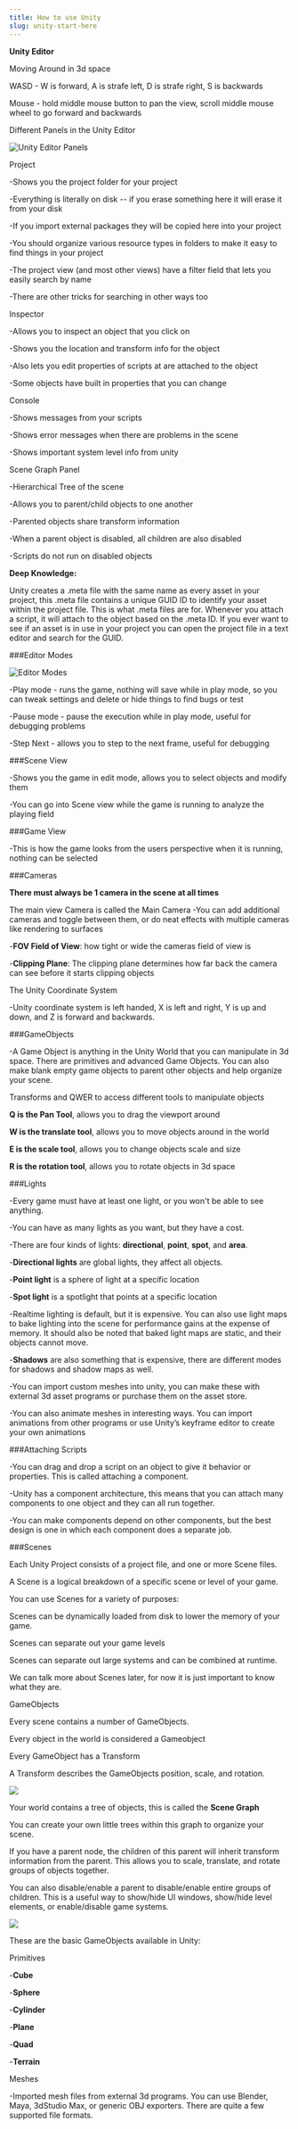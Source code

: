 ```yaml
---
title: How to use Unity
slug: unity-start-here
---
```


**Unity Editor**

Moving Around in 3d space

WASD - W is forward, A is strafe left, D is strafe right, S is backwards

Mouse - hold middle mouse button to pan the view, scroll middle mouse
wheel to go forward and backwards

Different Panels in the Unity Editor

![Unity Editor Panels](./media/image12.png)

Project

-Shows you the project folder for your project

-Everything is literally on disk -- if you erase something here it will
erase it from your disk

-If you import external packages they will be copied here into your
project

-You should organize various resource types in folders to make it easy
to find things in your project

-The project view (and most other views) have a filter field that lets
you easily search by name

-There are other tricks for searching in other ways too

Inspector

-Allows you to inspect an object that you click on

-Shows you the location and transform info for the object

-Also lets you edit properties of scripts at are attached to the object

-Some objects have built in properties that you can change

Console

-Shows messages from your scripts

-Shows error messages when there are problems in the scene

-Shows important system level info from unity

Scene Graph Panel

-Hierarchical Tree of the scene

-Allows you to parent/child objects to one another

-Parented objects share transform information

-When a parent object is disabled, all children are also disabled

-Scripts do not run on disabled objects

**Deep Knowledge:**

Unity creates a .meta file with the same name as every asset in your
project, this .meta file contains a unique GUID ID to identify your
asset within the project file. This is what .meta files are for.
Whenever you attach a script, it will attach to the object based on the
.meta ID. If you ever want to see if an asset is in use in your project
you can open the project file in a text editor and search for the GUID.

###Editor Modes

![Editor Modes](./media/image30.png)

-Play mode - runs the game, nothing will save while in play mode, so you
can tweak settings and delete or hide things to find bugs or test

-Pause mode - pause the execution while in play mode, useful for
debugging problems

-Step Next - allows you to step to the next frame, useful for debugging

###Scene View

-Shows you the game in edit mode, allows you to select objects and
modify them

-You can go into Scene view while the game is running to analyze the
playing field

###Game View

-This is how the game looks from the users perspective when it is
running, nothing can be selected

###Cameras

**There must always be 1 camera in the scene at all times**

The main view Camera is called the Main Camera
-You can add additional cameras and toggle between them, or do neat effects with multiple cameras like rendering to surfaces

-**FOV Field of View**: how tight or wide the cameras field of view is

-**Clipping Plane**: The clipping plane determines how far back the camera can see before it starts clipping objects

The Unity Coordinate System

-Unity coordinate system is left handed, X is left and right, Y is up and down, and Z is forward and backwards.

###GameObjects

-A Game Object is anything in the Unity World that you can manipulate in 3d space.  There are primitives and advanced Game Objects. You can also make blank empty game objects to parent other objects and help organize your scene.

Transforms and QWER to access different tools to manipulate objects

**Q is the Pan Tool**, allows you to drag the viewport around

**W is the translate tool**, allows you to move objects around in the world

**E is the scale tool**, allows you to change objects scale and size

**R is the rotation tool**, allows you to rotate objects in 3d space

###Lights

-Every game must have at least one light, or you won't be able to see anything.

-You can have as many lights as you want, but they have a cost.

-There are four kinds of lights: **directional**, **point**, **spot**, and **area**.

-**Directional lights** are global lights, they affect all objects.

-**Point light** is a sphere of light at a specific location

-**Spot light** is a spotlight that points at a specific location

-Realtime lighting is default, but it is expensive. You can also use light maps to bake lighting into the scene for performance gains at the expense of memory.  It should also be noted that baked light maps are static, and their objects cannot move.

-**Shadows** are also something that is expensive, there are different modes
for shadows and shadow maps as well.

-You can import custom meshes into unity, you can make these with external 3d asset programs or purchase them on the asset store.

-You can also animate meshes in interesting ways. You can import animations from other programs or use Unity’s keyframe editor to create your own animations

###Attaching Scripts

-You can drag and drop a script on an object to give it behavior or
properties. This is called attaching a component.

-Unity has a component architecture, this means that you can attach many
components to one object and they can all run together.

-You can make components depend on other components, but the best design
is one in which each component does a separate job.

###Scenes

Each Unity Project consists of a project file, and one or more Scene
files.

A Scene is a logical breakdown of a specific scene or level of your
game.

You can use Scenes for a variety of purposes:

Scenes can be dynamically loaded from disk to lower the memory of your game.

Scenes can separate out your game levels

Scenes can separate out large systems and can be combined at runtime.

We can talk more about Scenes later, for now it is just important to
know what they are.

GameObjects

Every scene contains a number of GameObjects.

Every object in the world is considered a Gameobject

Every GameObject has a Transform

A Transform describes the GameObjects position, scale, and rotation.

![](./media/image24.png)

Your world contains a tree of objects, this is called the **Scene Graph**

You can create your own little trees within this graph to organize your
scene.

If you have a parent node, the children of this parent will inherit
transform information from the parent. This allows you to scale,
translate, and rotate groups of objects together.

You can also disable/enable a parent to disable/enable entire groups of
children. This is a useful way to show/hide UI windows, show/hide level
elements, or enable/disable game systems.

![](./media/image23.png)

These are the basic GameObjects available in Unity:

Primitives

-**Cube**

-**Sphere**

-**Cylinder**

-**Plane**

-**Quad**

-**Terrain**

Meshes

-Imported mesh files from external 3d programs. You can use Blender, Maya, 3dStudio Max, or generic OBJ exporters. There are quite a few supported file formats.
